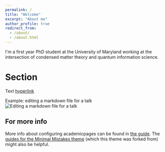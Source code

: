 ```yaml
---
permalink: /
title: "Welcome"
excerpt: "About me"
author_profile: true
redirect_from: 
  - /about/
  - /about.html
---
```

I'm a first year PhD student at the University of Maryland working at the intersection of condensed matter theory and quantum information science. 

Section
======
Text [hyperlink](https://pages.github.com/) 


Example: editing a markdown file for a talk
![Editing a markdown file for a talk](/images/editing-talk.png)

For more info
------
More info about configuring academicpages can be found in [the guide](https://academicpages.github.io/markdown/). The [guides for the Minimal Mistakes theme](https://mmistakes.github.io/minimal-mistakes/docs/configuration/) (which this theme was forked from) might also be helpful.
